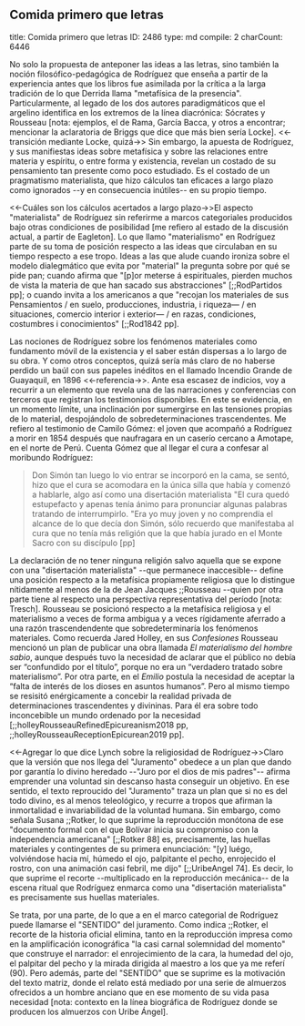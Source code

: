 ##          Comida primero que letras

title:          Comida primero que letras
ID:             2486
type:           md
compile:        2
charCount:      6446


No solo la propuesta de anteponer las ideas a las letras, sino también la noción filosófico-pedagógica de Rodríguez que enseña a partir de la experiencia antes que los libros fue asimilada por la crítica a la larga tradición de lo que Derrida llama "metafísica de la presencia". Particularmente, al legado de los dos autores paradigmáticos que el argelino identifica en los extremos de la línea diacrónica: Sócrates y Rousseau [nota: ejemplos, el de Rama, García Bacca, y otros a encontrar; mencionar la aclaratoria de Briggs que dice que más bien sería Locke]. <<-transición mediante Locke, quizá->> Sin embargo, la apuesta de Rodríguez, y sus manifiestas ideas sobre metafísica y sobre las relaciones entre materia y espíritu, o entre forma y existencia, revelan un costado de su pensamiento tan presente como poco estudiado. Es el costado de un pragmatismo materialista, que hizo cálculos tan eficaces a largo plazo como ignorados --y en consecuencia inútiles-- en su propio tiempo.

<<-Cuáles son los cálculos acertados a largo plazo->>El aspecto "materialista" de Rodríguez sin referirme a marcos categoriales producidos bajo otras condiciones de posibilidad [me refiero al estado de la discusión actual, a partir de Eagleton]. Lo que llamo "materialismo" en Rodríguez parte de su toma de posición  respecto a las ideas que circulaban en su tiempo respecto a ese tropo. Ideas a las que alude cuando ironiza sobre el modelo dialegmático que evita por "material" la pregunta sobre por qué se pide pan; cuando afirma que "[p]or meterse á espirituales, pierden muchos de vista la materia de que han sacado sus abstracciones" [;;RodPartidos pp]; o cuando invita a los americanos a que "recojan los materiales de sus Pensamientos / en suelo, producciones, industria, i riqueza— / en situaciones, comercio interior i exterior— / en razas, condiciones, costumbres i conocimientos" [;;Rod1842 pp].

Las nociones de Rodríguez sobre los fenómenos materiales como fundamento móvil de la existencia y el saber están dispersas a lo largo de su obra. Y como otros conceptos, quizá sería más claro de no haberse perdido un baúl con sus papeles inéditos en el llamado Incendio Grande de Guayaquil, en 1896 <<-referencia->>. Ante esa escasez de indicios, voy a recurrir a un elemento que revela una de las narraciones y conferencias con terceros que registran los testimonios disponibles. En este se evidencia, en un momento límite, una inclinación por sumergirse en las tensiones propias de lo material, despojándolo de sobredeterminaciones trascendentes. Me refiero al testimonio de Camilo Gómez: el joven que acompañó a Rodríguez a morir en 1854 después que naufragara en un caserío cercano a Amotape, en el norte de Perú. Cuenta Gómez que al llegar el cura a confesar al moribundo Rodríguez: 

>Don Simón tan luego lo vio entrar se incorporó en la cama, se sentó, hizo que el cura se acomodara en la única silla que había y comenzó a hablarle, algo así como una disertación materialista
>"El cura quedó estupefacto y apenas tenía ánimo para pronunciar algunas palabras tratando de interrumpirlo.
"Era yo muy joven y no comprendía el alcance de lo que decía don Simón, sólo recuerdo que manifestaba al cura que no tenía más religión que la que había jurado en el Monte Sacro con su discípulo [pp]

La declaración de no tener ninguna religión salvo aquella que se expone con una "disertación materialista" --que permanece inaccesible-- define una posición respecto a la metafísica propiamente religiosa que lo distingue nítidamente al menos de la de Jean Jacques ;;Rousseau --quien por otra parte tiene al respecto una perspectiva representativa del período [nota: Tresch]. Rousseau se posicionó respecto a la metafísica religiosa y el materialismo a veces de forma ambigua y a veces rígidamente aferrado a una razón trascendendente que sobredeterminaría los fenómenos materiales. Como recuerda Jared Holley, en sus *Confesiones* Rousseau mencionó un plan de publicar una obra llamada *El materialismo del hombre sabio*, aunque después tuvo la necesidad de aclarar que el público no debía ser “confundido por el título”, porque no era un “verdadero tratado sobre materialismo”. Por otra parte, en el *Emilio* postula la necesidad de aceptar la “falta de interés de los dioses en asuntos humanos”. Pero al mismo tiempo se resisitó enérgicamente a concebir la realidad privada de determinaciones trascendentes y divininas. Para él era sobre todo inconcebible un mundo ordenado por la necesidad [;;holleyRousseauRefinedEpicureanism2018 pp, ;;holleyRousseauReceptionEpicurean2019 pp].

<<-Agregar lo que dice Lynch sobre la religiosidad de Rodríguez->>Claro que la versión que nos llega del "Juramento" obedece a un plan que dando por garantía lo divino heredado --"Juro por el dios de mis padres"-- afirma emprender una voluntad sin descanso hasta conseguir un objetivo. En ese sentido, el texto reproucido del "Juramento" traza un plan que si no es del todo divino, es al menos teleológico, y recurre a tropos que afirman la inmortalidad e invariabilidad de la voluntad humana. Sin embargo, como señala Susana ;;Rotker, lo que suprime la reproducción monótona de ese "documento formal con el que Bolívar inicia su compromiso con la independencia americana" [;;Rotker 88] es, precisamente, las huellas materiales y contingentes de su primera enunciación: "[y] luégo, volviéndose hacia mí, húmedo el ojo, palpitante el pecho, enrojecido el rostro, con una animación casi febril, me dijo" [;;UribeAngel 74]. Es decir, lo que suprime el recorte --multiplicado en la reproducción mecánica-- de la escena ritual que Rodríguez enmarca como una "disertación materialista" es precisamente sus huellas materiales.

Se trata, por una parte, de lo que a en el marco categorial de Rodríguez puede llamarse el "SENTIDO" del juramento. Como indica ;;Rotker, el recorte de la historia oficial elimina, tanto en la reproducción impresa como en la amplificación iconográfica "la casi carnal solemnidad del momento" que construye el narrador: el enrojecimiento de la cara, la humedad del ojo, el palpitar del pecho y la mirada dirigida al maestro a los que ya me referí (90). Pero además, parte del "SENTIDO" que se suprime es la motivación del texto matriz, donde el relato está mediado por una serie de almuerzos ofrecidos a un hombre anciano que en ese momento de su vida pasa necesidad [nota: contexto en la línea biográfica de Rodríguez donde se producen los almuerzos con Uribe Ángel]. 